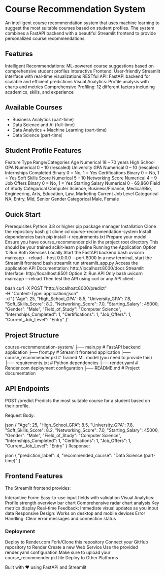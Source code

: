 # Course Recommendation System
An intelligent course recommendation system that uses machine learning to suggest the most suitable courses based on student profiles. The system combines a FastAPI backend with a beautiful Streamlit frontend to provide personalized course recommendations.

## Features
Intelligent Recommendations: ML-powered course suggestions based on comprehensive student profiles
Interactive Frontend: User-friendly Streamlit interface with real-time visualizations
RESTful API: FastAPI backend for scalable and efficient predictions
Visual Analytics: Profile analysis with charts and metrics
Comprehensive Profiling: 12 different factors including academics, skills, and experience

## Available Courses
- Business Analytics (part-time)
- Data Science and AI (full-time)
- Data Analytics + Machine Learning (part-time)
- Data Science (part-time)

## Student Profile Features
Feature	Type	Range/Categories
Age	Numerical	18 – 70 years
High School GPA	Numerical	0 – 10 (rescaled)
University GPA	Numerical	0 – 10 (rescaled)
Internships Completed	Binary	0 = No, 1 = Yes
Certifications	Binary	0 = No, 1 = Yes
Soft Skills Score	Numerical	5 – 10
Networking Score	Numerical	4 – 9
Job Offers	Binary	0 = No, 1 = Yes
Starting Salary	Numerical	0 – 69,860
Field of Study	Categorical	Computer Science, Business/Finance, Medical/Bio, Engineering, Arts, Education, Law, Marketing
Current Job Level	Categorical	NA, Entry, Mid, Senior
Gender	Categorical	Male, Female

## Quick Start
Prerequisites
Python 3.8 or higher
pip package manager
Installation
Clone the repository
bash
git clone <your-repo-url>
cd course-recommendation-system
Install dependencies
bash
pip install -r requirements.txt
Prepare your model
Ensure you have course_recommender.pkl in the project root directory
This should be your trained scikit-learn pipeline
Running the Application
Option 1: Run Both Services Locally
Start the FastAPI backend
bash
uvicorn main:app --reload --host 0.0.0.0 --port 8000
In a new terminal, start the Streamlit frontend
bash
streamlit run streamlit_app.py
Access the application
API Documentation: http://localhost:8000/docs
Streamlit Interface: http://localhost:8501
Option 2: Run API Only
bash
uvicorn main:app --reload
Then test the API using curl or any API client:

bash
curl -X POST "http://localhost:8000/predict" \
     -H "Content-Type: application/json" \
     -d '{
       "Age": 25,
       "High_School_GPA": 8.5,
       "University_GPA": 7.8,
       "Soft_Skills_Score": 8.2,
       "Networking_Score": 7.0,
       "Starting_Salary": 45000,
       "Gender": "Male",
       "Field_of_Study": "Computer Science",
       "Internships_Completed": 1,
       "Certifications": 1,
       "Job_Offers": 1,
       "Current_Job_Level": "Entry"
     }'
     
## Project Structure
course-recommendation-system/
├── main.py                 # FastAPI backend application
├── front.py        # Streamlit frontend application
├── course_recommender.pkl  # Trained ML model (you need to provide this)
├── requirements.txt        # Python dependencies
├── render.yaml            # Render.com deployment configuration
├── README.md              # Project documentation


## API Endpoints
POST /predict
Predicts the most suitable course for a student based on their profile.

Request Body:

json
{
  "Age": 25,
  "High_School_GPA": 8.5,
  "University_GPA": 7.8,
  "Soft_Skills_Score": 8.2,
  "Networking_Score": 7.0,
  "Starting_Salary": 45000,
  "Gender": "Male",
  "Field_of_Study": "Computer Science",
  "Internships_Completed": 1,
  "Certifications": 1,
  "Job_Offers": 1,
  "Current_Job_Level": "Entry"
}
Response:

json
{
  "prediction_label": 4,
  "recommended_course": "Data Science (part-time)"
}

## Frontend Features
The Streamlit frontend provides:

Interactive Form: Easy-to-use input fields with validation
Visual Analytics:
Profile strength overview bar chart
Comprehensive radar chart analysis
Key metrics display
Real-time Feedback: Immediate visual updates as you input data
Responsive Design: Works on desktop and mobile devices
Error Handling: Clear error messages and connection status

### Deployment
Deploy to Render.com
Fork/Clone this repository
Connect your GitHub repository to Render
Create a new Web Service
Use the provided render.yaml configuration
Make sure to upload your course_recommender.pkl file
Deploy to Other Platforms

Built with ❤️ using FastAPI and Streamlit

